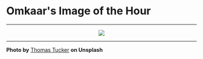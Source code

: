 # Omkaar's Image of the Hour

---

<div align="center">

<a href="https://unsplash.com/photos/jeep-traverses-a-mountain-trail-at-dusk-zGjFTkub2zw">
  <img src="https://images.unsplash.com/photo-1748446432252-3f5926f3b8f7?crop=entropy&cs=tinysrgb&fit=max&fm=jpg&ixid=M3w3NjA2Nzh8MHwxfHJhbmRvbXx8fHx8fHx8fDE3NTA1OTAwMDB8&ixlib=rb-4.1.0&q=80&w=1080" style="max-width:100%; height:auto;">
</a>



</div>

---

**Photo by** [Thomas Tucker](https://unsplash.com/@tents_and_tread) **on Unsplash**
